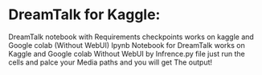 # DreamTalk for Kaggle:
DreamTalk notebook with Requirements checkpoints works on kaggle and Google colab (Without WebUI) Ipynb Notebook for DreamTalk works on Kaggle and Google colab Without WebUI by Infrence.py file just run the cells and palce your Media paths and you will get The output!
